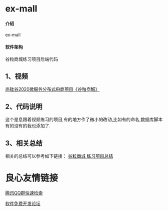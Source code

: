 # ex-mall

#### 介绍
ex-mall

#### 软件架构
谷粒商城练习项目后端代码 


## 1、视频
[尚硅谷2020微服务分布式电商项目《谷粒商城》](https://www.bilibili.com/video/BV1np4y1C7Yf)

## 2、代码说明
这个是息跟着视频练习的项目,有的地方作了微小的改动,比如有的命名,数据库脚本有的没有的我也添加了.

## 3、相关总结
相关的总结可以参考如下链接：
[谷粒商城 练习项目总结](https://gitee.com/yeyinzhu/gulimall-learn)

 # 良心友情链接

[腾讯QQ群快速检索](http://u.720life.cn/s/8cf73f7c)

[软件免费开发论坛](http://u.720life.cn/s/bbb01dc0)